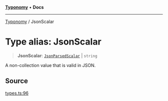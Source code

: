 [**Typonomy**](../README.md) • **Docs**

***

[Typonomy](../globals.md) / JsonScalar

# Type alias: JsonScalar

> **JsonScalar**: [`JsonParsedScalar`](JsonParsedScalar.md) \| `string`

A non-collection value that is valid in JSON.

## Source

[types.ts:96](https://github.com/softcraft-development/typonomy/blob/1c47fc13034f4e53267c72ada03a418616dc092e/src/types.ts#L96)
